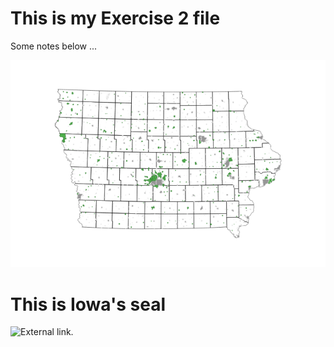 # This is my Exercise 2 file

Some notes below ...

![This is a map.](1_Exercise2B.png)

# This is Iowa's seal

![External link.](https://upload.wikimedia.org/wikipedia/commons/thumb/8/8c/State_Seal_of_Iowa.svg/1280px-State_Seal_of_Iowa.svg.png)
